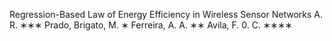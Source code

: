 Regression-Based Law of Energy Efficiency in
Wireless Sensor Networks
A. R. ∗∗∗ Prado, Brigato, M. ∗ Ferreira, A. A. ∗∗ Avila,  F. 0. C. ∗∗∗∗
